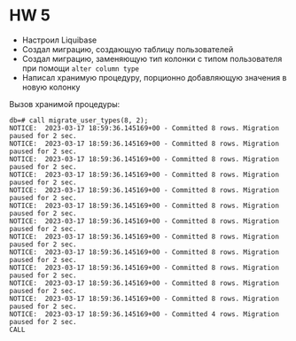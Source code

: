 # HW 5

- Настроил Liquibase
- Создал миграцию, создающую таблицу пользователей
- Создал миграцию, заменяющую тип колонки с типом пользователя при помощи ```alter column type```
- Написал хранимую процедуру, порционно добавляющую значения в новую колонку

Вызов хранимой процедуры:
```
db=# call migrate_user_types(8, 2);
NOTICE:  2023-03-17 18:59:36.145169+00 - Committed 8 rows. Migration paused for 2 sec.
NOTICE:  2023-03-17 18:59:36.145169+00 - Committed 8 rows. Migration paused for 2 sec.
NOTICE:  2023-03-17 18:59:36.145169+00 - Committed 8 rows. Migration paused for 2 sec.
NOTICE:  2023-03-17 18:59:36.145169+00 - Committed 8 rows. Migration paused for 2 sec.
NOTICE:  2023-03-17 18:59:36.145169+00 - Committed 8 rows. Migration paused for 2 sec.
NOTICE:  2023-03-17 18:59:36.145169+00 - Committed 8 rows. Migration paused for 2 sec.
NOTICE:  2023-03-17 18:59:36.145169+00 - Committed 8 rows. Migration paused for 2 sec.
NOTICE:  2023-03-17 18:59:36.145169+00 - Committed 8 rows. Migration paused for 2 sec.
NOTICE:  2023-03-17 18:59:36.145169+00 - Committed 8 rows. Migration paused for 2 sec.
NOTICE:  2023-03-17 18:59:36.145169+00 - Committed 8 rows. Migration paused for 2 sec.
NOTICE:  2023-03-17 18:59:36.145169+00 - Committed 8 rows. Migration paused for 2 sec.
NOTICE:  2023-03-17 18:59:36.145169+00 - Committed 8 rows. Migration paused for 2 sec.
NOTICE:  2023-03-17 18:59:36.145169+00 - Committed 4 rows. Migration paused for 2 sec.
CALL
```